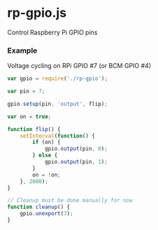 rp-gpio.js
==========


Control Raspberry Pi GPIO pins

### Example
Voltage cycling on RPi GPIO #7 (or BCM GPIO #4)
```js
var gpio = require('./rp-gpio');

var pin = 7;

gpio.setup(pin, 'output', flip);

var on = true;

function flip() {
    setInterval(function() {
        if (on) {
            gpio.output(pin, 0);
        } else {
            gpio.output(pin, 1);
        }
        on = !on;
    }, 2000);
}

// Cleanup must be done manually for now
function cleanup() {
    gpio.unexport(7);
}
```
